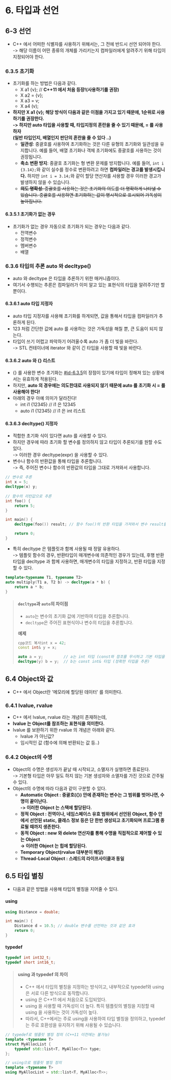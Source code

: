 # 6. 타입과 선언

## 6-3 선언&#x20;

* C++ 에서 어떠한 식별자를 사용하기 위해서는, 그 전에 반드시 선언 되어야 한다. \
  \-> 해당 이름이 어떤 종류의 개체를 가리키는지 컴파일러에게 알려주기 위해 타입이 지정되어야 한다.

### 6.3.5 초기화&#x20;

* 초기화를 하는 방법은 다음과 같다.&#x20;
  * X a1 {v};   // **C++11 에서 처음 등장!(사용하기를 권장)**
  * X a2 = {v};
  * X a3 = v;
  * X a4 (v);&#x20;
* **하지만 X a1 {v}; 해당 방식이 다음과 같은 이점을 가지고 있기 때문에, 1순위로 사용하기를 권장한다.** \
  **-> 하지만 auto 타입을 사용할 때, 타입지정의 혼란을 줄 수 있기 때문에, = 를 사용하자** \
  **(일반 타입인지, 배열인지 판단의 혼란을 줄 수 있다 ..)**&#x20;
  * **일관성**: 중괄호를 사용하여 초기화하는 것은 다른 유형의 초기화와 일관성을 유지합니다. 예를 들어, 배열 초기화나 객체 초기화에도 중괄호를 사용하는 것이 권장됩니다.
  * **축소 변환 방지**: 중괄호 초기화는 형 변환 문제를 방지합니다. 예를 들어, `int i {3.14};`와 같이 실수를 정수로 변환하려고 하면 **컴파일러는 경고를 발생시킵니다.** 하지만 `int i = 3.14;`와 같이 할당 연산자를 사용할 경우 이러한 경고가 발생하지 않을 수 있습니다.
  * ~~**의도 명확성**: 중괄호를 사용하는 것은 초기화의 의도를 더 명확하게 나타낼 수 있습니다. 중괄호를 사용하면 초기화하는 값이 명시적으로 표시되어 가독성이 높아집니다.~~

#### 6.3.5.1 초기화가 없는 경우

* 초기화가 없는 경우 자동으로 초기화가 되는 경우는 다음과 같다.&#x20;
  * 전역변수
  * 정적변수
  * 멤버변수
  * 배열

### 6.3.6 타입의 추론 auto 와 decltype()

* auto 와 decltype 은 타입을 추론하기 위한 매커니즘이다.&#x20;
* 여기서 수행되는 추론은 컴파일러가 이미 알고 있는 표현식의 타입을 알려주기만 할 뿐이다.&#x20;

#### 6.3.6.1 auto 타입 지정자&#x20;

* auto 타입 지정자를 사용해 초기화를 하게되면, 값을 통해서 타입을 컴파일러가 추론하게 된다.&#x20;
* 123 처럼 간단한 값에 auto 를 사용하는 것은 가독성을 해칠 뿐, 큰 도움이 되지 않는다.&#x20;
* 타입이 쓰기 어렵고 파악하기 어려울수록 auto 가 좀 더 빛을 바란다. \
  \-> STL 컨테이너에 iterator 와 같이 긴 타입을 사용할 때 빛을 바란다.&#x20;

#### 6.3.6.2 auto 와 {} 리스트&#x20;

* {} 를 사용한 변수 초기화는 [#id-6.3.5](6..md#id-6.3.5 "mention")의 장점이 있기에 타입이 정해져 있는 상황에서는 유효하게 적용된다.&#x20;
* 하지만, **auto 의 경우에는 의도한대로 사용되지 않기 때문에 auto 를 초기화 시 = 를 사용해야 한다!**
* 아래의 경우 아예 의미가 달라진다!
  * int i1 {12345}   // i1 은 12345
  * auto i1 {12345}   // i1 은 int 리스트&#x20;

#### 6.3.6.3 decltype() 지정자&#x20;

* 적합한 초기화 식이 있다면 auto 를 사용할 수 있다.&#x20;
* 하지만 경우에 따라 초기화 할 변수를 정의하지 않고 타입이 추론되기를 원할 수도 있다. \
  \-> 이러한 경우 decltype(expr) 을 사용할 수 있다.&#x20;
* 변수나 함수의 반환값을 통해 타입을 추론합니다. \
  \-> 즉, 주어진 변수나 함수의 반환값의 타입을 그대로 가져와서 사용합니다.

```cpp
// 변수로 추론
int x = 5;
decltype(x) y;
    
// 함수의 리턴값으로 추론
int foo() {
    return 5;
}

int main() {
    decltype(foo()) result; // 함수 foo()의 반환 타입을 가져와서 변수 result를 선언

    return 0;
}
```

* 특히 decltype 은 템플릿과 함께 사용될 때 정말 유용하다. \
  \-> 템플릿 함수의 경우, 반환타입이 매개변수에 의존적인 경우가 있는데, 후행 반환 타입을 decltype 과 함께 사용하면, 매개변수의 타입을 지정하고, 반환 타입을 지정할 수 있다.&#x20;

```cpp
template<typename T1, typename T2>
auto multiply(T1 a, T2 b) -> decltype(a * b) {
    return a * b;
}
```

> #### `decltype`과 `auto`의 차이점
>
> * `auto`는 변수의 초기화 값에 기반하여 타입을 추론합니다.
> * `decltype`은 주어진 표현식이나 변수의 타입을 추론합니다.
>
> **예제**
>
> ```cpp
> cpp코드 복사int x = 42;
> const int& y = x;
>
> auto a = y;         // a는 int 타입 (const와 참조를 무시하고 기본 타입을 추론)
> decltype(y) b = y;  // b는 const int& 타입 (정확한 타입을 추론)
> ```

## 6.4 Object와 값&#x20;

* C++ 에서 Object란 '메모리에 할당된 데이터' 를 의미한다.

### 6.4.1 lvalue, rvalue

* C++ 에서 lvalue, rvalue 라는 개념이 존재하는데,&#x20;
* **lvalue 는 Object를 참조하는 표현식을 의미한다.**&#x20;
* lvalue 를 보완하기 위한 rvalue 의 개념은 아래와 같다.
  * lvalue 가 아닌값?
  * 임시적인 값 (함수에 의해 반환되는 값 등..)

### 6.4.2 Object의 수명&#x20;

* Object의 수명은 생성자가 끝날 때 시작되고, 소멸자가 실행하면 종료된다. \
  \-> 기본형 타입은 아무 일도 하지 않는 기본 생성자와 소멸자를 가진 것으로 간주될 수 있다.&#x20;
* Object의 수명에 따라 다음과 같이 구분할 수 있다.&#x20;
  * **Automatic Object : 중괄호({}) 안에 존재하는 변수는 그 범위를 벗어나면, 수명이 끝이난다.** \
    **-> 이러한 Object 는 스택에 할당된다.**&#x20;
  * **정적 Object : 전역이나, 네임스페이스 유효 범위에서 선언된 Object, 함수 안에서 선언된 static, 클래스 정보 등은 단 한번 생성되고 초기화되며 프로그램 종료될 때까지 생존한다.**&#x20;
  * **동적 Object : new 와 delete 연산자를 통해 수명을 직접적으로 제어할 수 있는 Object** \
    **-> 이러한 Object 는 힙에 할당된다.**&#x20;
  * **Temporary Object(rvalue 대부분이 해당)**
  * **Thread-Local Object : 스레드의 라이프사이클과 동일**&#x20;

## 6.5 타입 별칭&#x20;

* 다음과 같은 방법을 사용해 타입의 별칭을 지어줄 수 있다.&#x20;

#### using&#x20;

```cpp
using Distance = double;

int main() {
    Distance d = 10.5; // double 변수를 선언하는 것과 같은 효과
    return 0;
}
```

#### typedef

```cpp
typedef int int32_t;
typedef short int16_t;
```

> #### using 과 typedef 의 차이&#x20;
>
> * C++ 에서 타입의 별칭을 지정하는 방식이고, 내부적으로 typedef와 using은 서로 다른 방식으로 동작합니다.&#x20;
> * using 은 C++11 에서 처음으로 도입되었다.&#x20;
> * using 을 사용할 때 가독성이 더 높다. 특히 템플릿의 별칭을 지정할 때 using 을 사용하는 것이 가독성이 높다.&#x20;
> * 따라서, C++에서는 주로 using을 사용하여 타입 별칭을 정의하고, typedef는 주로 호환성을 유지하기 위해 사용될 수 있습니다.

```cpp
// typedef로 템플릿 별칭 정의 (C++11 이전에는 불가능)
template <typename T>
struct MyAllocList {
    typedef std::list<T, MyAlloc<T>> type;
};

// using으로 템플릿 별칭 정의
template <typename T>
using MyAllocList = std::list<T, MyAlloc<T>>;
```
